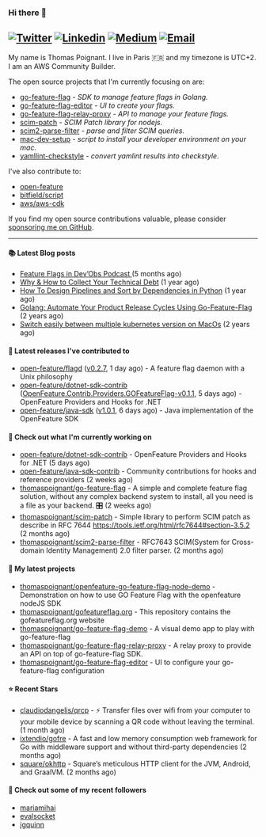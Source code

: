 ### Hi there 👋
[![Twitter](https://img.shields.io/twitter/follow/thomaspoignant?label=Twitter&style=social)](https://twitter.com/thomaspoignant)
[![Linkedin](https://img.shields.io/badge/LinkedIn--_.svg?style=social&logo=linkedin)](https://www.linkedin.com/in/poignantthomas/)
[![Medium](https://img.shields.io/badge/medium--_.svg?style=social&logo=medium)](https://thomaspoignant.medium.com/)
[![Email](https://img.shields.io/badge/email--_.svg?logo=Gmail&style=social)](mailto:thomas.poignant@gmail.com)
-----------

My name is Thomas Poignant. I live in Paris 🇫🇷 and my timezone is UTC+2.  
I am an AWS Community Builder.

The open source projects that I'm currently focusing on are:
- [go-feature-flag](https://github.com/thomaspoignant/go-feature-flag) _- SDK to manage feature flags in Golang._
- [go-feature-flag-editor](https://github.com/thomaspoignant/go-feature-flag-editor) _- UI to create your flags._
- [go-feature-flag-relay-proxy](https://github.com/thomaspoignant/go-feature-flag-relay-proxy) _- API to manage your feature flags._
- [scim-patch](https://github.com/thomaspoignant/scim-patch) _- SCIM Patch library for nodejs._
- [scim2-parse-filter](https://github.com/thomaspoignant/scim2-parse-filter) _- parse and filter SCIM queries._
- [mac-dev-setup](https://github.com/thomaspoignant/mac-dev-setup) _- script to install your developer environment on your mac._
- [yamllint-checkstyle](https://github.com/thomaspoignant/yamllint-checkstyle) _- convert yamlint results into checkstyle_.

I've also contribute to:
- [open-feature](https://github.com/open-feature)
- [bitfield/script](https://github.com/bitfield/script)
- [aws/aws-cdk](https://github.com/aws/aws-cdk)

If you find my open source contributions valuable, please consider [sponsoring me on GitHub](https://github.com/sponsors/thomaspoignant/).

-----------

#### 📚 Latest Blog posts

- [ Feature Flags in Dev’Obs Podcast ](https://thomaspoignant.medium.com/feature-flags-in-devobs-podcast-ec11079f8a4b?source=rss-9a58464dd8e9------2) (5 months ago)
- [Why &amp; How to Collect Your Technical Debt](https://medium.com/geekculture/why-how-to-collect-your-technical-debt-bd917960eee?source=rss-9a58464dd8e9------2) (1 year ago)
- [How To Design Pipelines and Sort by Dependencies in Python](https://betterprogramming.pub/how-to-design-pipelines-and-sort-by-dependencies-in-python-ed876495a826?source=rss-9a58464dd8e9------2) (1 year ago)
- [Golang: Automate Your Product Release Cycles Using Go-Feature-Flag](https://betterprogramming.pub/automate-your-product-release-cycles-using-go-feature-flag-6ab73f869f?source=rss-9a58464dd8e9------2) (2 years ago)
- [Switch easily between multiple kubernetes version on MacOs](https://faun.pub/switch-easily-between-multiple-kubernetes-version-on-macos-9d61b9bc8287?source=rss-9a58464dd8e9------2) (2 years ago)

#### 🚀 Latest releases I've contributed to

- [open-feature/flagd](https://github.com/open-feature/flagd) ([v0.2.7](https://github.com/open-feature/flagd/releases/tag/v0.2.7), 1 day ago) - A feature flag daemon with a Unix philosophy
- [open-feature/dotnet-sdk-contrib](https://github.com/open-feature/dotnet-sdk-contrib) ([OpenFeature.Contrib.Providers.GOFeatureFlag-v0.1.1](https://github.com/open-feature/dotnet-sdk-contrib/releases/tag/OpenFeature.Contrib.Providers.GOFeatureFlag-v0.1.1), 5 days ago) - OpenFeature Providers and Hooks for .NET
- [open-feature/java-sdk](https://github.com/open-feature/java-sdk) ([v1.0.1](https://github.com/open-feature/java-sdk/releases/tag/v1.0.1), 6 days ago) - Java implementation of the OpenFeature SDK

#### 👷 Check out what I'm currently working on

- [open-feature/dotnet-sdk-contrib](https://github.com/open-feature/dotnet-sdk-contrib) - OpenFeature Providers and Hooks for .NET (5 days ago)
- [open-feature/java-sdk-contrib](https://github.com/open-feature/java-sdk-contrib) - Community contributions for hooks and reference providers (2 weeks ago)
- [thomaspoignant/go-feature-flag](https://github.com/thomaspoignant/go-feature-flag) - A simple and complete feature flag solution, without any complex backend system to install, all you need is a file as your backend. 🎛️ (2 weeks ago)
- [thomaspoignant/scim-patch](https://github.com/thomaspoignant/scim-patch) - Simple library to perform SCIM patch as describe in RFC 7644 https://tools.ietf.org/html/rfc7644#section-3.5.2 (2 months ago)
- [thomaspoignant/scim2-parse-filter](https://github.com/thomaspoignant/scim2-parse-filter) - RFC7643 SCIM(System for Cross-domain Identity Management) 2.0 filter parser. (2 months ago)


#### 🌱 My latest projects

- [thomaspoignant/openfeature-go-feature-flag-node-demo](https://github.com/thomaspoignant/openfeature-go-feature-flag-node-demo) - Demonstration on how to use GO Feature Flag with the openfeature nodeJS SDK
- [thomaspoignant/gofeatureflag.org](https://github.com/thomaspoignant/gofeatureflag.org) - This repository contains the gofeatureflag.org website
- [thomaspoignant/go-feature-flag-demo](https://github.com/thomaspoignant/go-feature-flag-demo) - A visual demo app to play with go-feature-flag
- [thomaspoignant/go-feature-flag-relay-proxy](https://github.com/thomaspoignant/go-feature-flag-relay-proxy) - A relay proxy to provide an API on top of go-feature-flag SDK.
- [thomaspoignant/go-feature-flag-editor](https://github.com/thomaspoignant/go-feature-flag-editor) - UI to configure your go-feature-flag configuration

#### ⭐ Recent Stars

- [claudiodangelis/qrcp](https://github.com/claudiodangelis/qrcp) - :zap: Transfer files over wifi from your computer to your mobile device by scanning a QR code without leaving the terminal. (1 month ago)
- [ixtendio/gofre](https://github.com/ixtendio/gofre) - A fast and low memory consumption web framework for Go with middleware support and without third-party dependencies (2 months ago)
- [square/okhttp](https://github.com/square/okhttp) - Square’s meticulous HTTP client for the JVM, Android, and GraalVM. (2 months ago)


#### 👯 Check out some of my recent followers

- [mariamihai](https://github.com/mariamihai)
- [evalsocket](https://github.com/evalsocket)
- [jgquinn](https://github.com/jgquinn)
